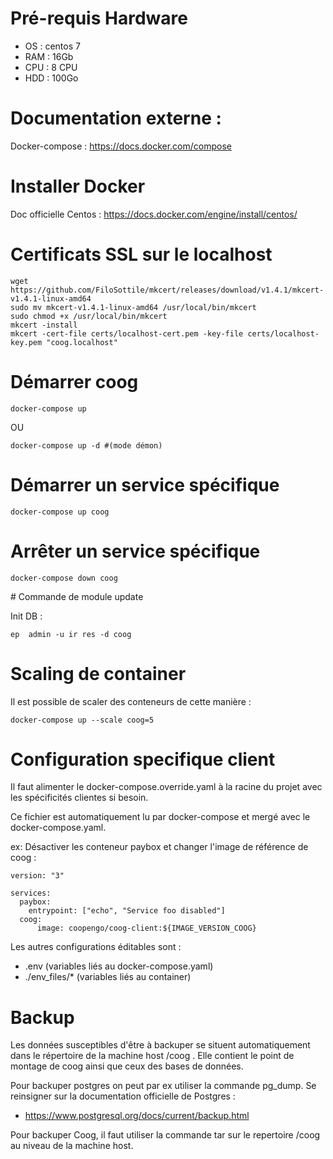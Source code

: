 # Pré-requis Hardware
- OS : centos 7
- RAM : 16Gb
- CPU : 8 CPU
- HDD : 100Go

# Documentation externe :

Docker-compose : https://docs.docker.com/compose


# Installer Docker 

  Doc officielle Centos : https://docs.docker.com/engine/install/centos/

# Certificats SSL sur le localhost


    wget https://github.com/FiloSottile/mkcert/releases/download/v1.4.1/mkcert-v1.4.1-linux-amd64
    sudo mv mkcert-v1.4.1-linux-amd64 /usr/local/bin/mkcert
    sudo chmod +x /usr/local/bin/mkcert
    mkcert -install
    mkcert -cert-file certs/localhost-cert.pem -key-file certs/localhost-key.pem "coog.localhost"

# Démarrer coog


    docker-compose up

OU


    docker-compose up -d #(mode démon)

# Démarrer un service spécifique


    docker-compose up coog

# Arrêter un service spécifique


    docker-compose down coog

# Commande de module update

Init DB :
  

    ep  admin -u ir res -d coog

# Scaling de container

Il est possible de scaler des conteneurs de cette manière :


    docker-compose up --scale coog=5

# Configuration specifique client

Il faut alimenter le docker-compose.override.yaml à la racine du projet avec les spécificités clientes si besoin.

Ce fichier est automatiquement lu par docker-compose et mergé avec le docker-compose.yaml.

ex: Désactiver les conteneur paybox et changer l'image de référence de coog :


    version: "3"
    
    services:
      paybox:
        entrypoint: ["echo", "Service foo disabled"]
      coog:
          image: coopengo/coog-client:${IMAGE_VERSION_COOG}


Les autres configurations éditables sont :
- .env              (variables liés au docker-compose.yaml)
- ./env_files/*     (variables liés au container)


# Backup

Les données susceptibles d'être à backuper se situent automatiquement dans le répertoire de la machine host /coog .
Elle contient le point de montage de coog ainsi que ceux des bases de données.

Pour backuper postgres on peut par ex utiliser la commande pg_dump. Se reinsigner sur la documentation officielle de Postgres :
- https://www.postgresql.org/docs/current/backup.html

    

Pour backuper Coog, il faut utiliser la commande tar sur le repertoire /coog au niveau de la machine host.